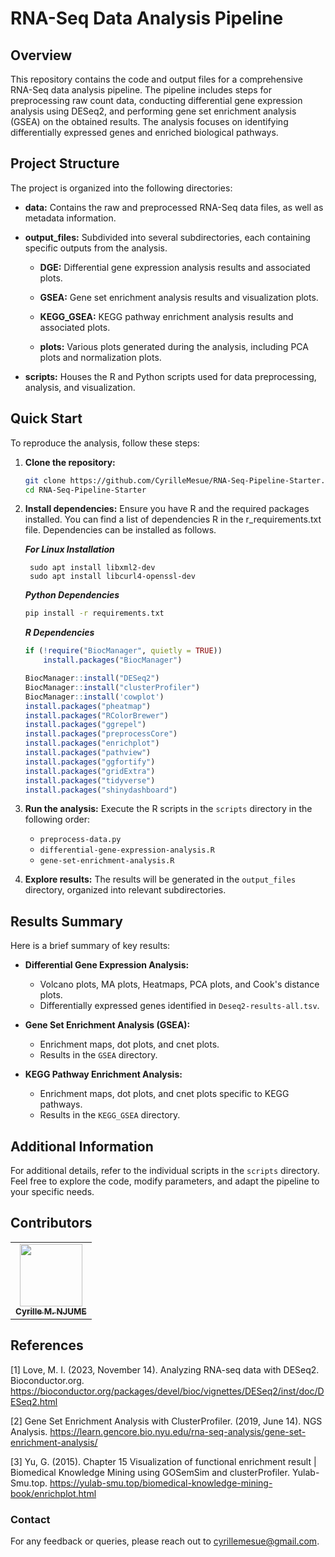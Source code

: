 # RNA-Seq Data Analysis Pipeline

## Overview

This repository contains the code and output files for a comprehensive RNA-Seq data analysis pipeline. The pipeline includes steps for preprocessing raw count data, conducting differential gene expression analysis using DESeq2, and performing gene set enrichment analysis (GSEA) on the obtained results. The analysis focuses on identifying differentially expressed genes and enriched biological pathways.

## Project Structure

The project is organized into the following directories:

- **data:** Contains the raw and preprocessed RNA-Seq data files, as well as metadata information.
  
- **output_files:** Subdivided into several subdirectories, each containing specific outputs from the analysis.

  - **DGE:** Differential gene expression analysis results and associated plots.
  
  - **GSEA:** Gene set enrichment analysis results and visualization plots.
  
  - **KEGG_GSEA:** KEGG pathway enrichment analysis results and associated plots.
  
  - **plots:** Various plots generated during the analysis, including PCA plots and normalization plots.

- **scripts:** Houses the R and Python scripts used for data preprocessing, analysis, and visualization.

## Quick Start

To reproduce the analysis, follow these steps:

1. **Clone the repository:**
   ```bash
   git clone https://github.com/CyrilleMesue/RNA-Seq-Pipeline-Starter.git
   cd RNA-Seq-Pipeline-Starter
   ```

2. **Install dependencies:**
   Ensure you have R and the required packages installed. You can find a list of dependencies R in the r_requirements.txt file. Dependencies can be installed as follows.

   _**For Linux Installation**_
     ```
      sudo apt install libxml2-dev
      sudo apt install libcurl4-openssl-dev

     ```

   _**Python Dependencies**_
      ```bash
      pip install -r requirements.txt
      ```

   _**R Dependencies**_
      ```R
      if (!require("BiocManager", quietly = TRUE))
          install.packages("BiocManager")

      BiocManager::install("DESeq2")
      BiocManager::install("clusterProfiler")
      BiocManager::install('cowplot')
      install.packages("pheatmap")
      install.packages("RColorBrewer")
      install.packages("ggrepel")
      install.packages("preprocessCore")
      install.packages("enrichplot")
      install.packages("pathview")
      install.packages("ggfortify")
      install.packages("gridExtra")
      install.packages("tidyverse")
      install.packages("shinydashboard")
      ```

3. **Run the analysis:**
   Execute the R scripts in the `scripts` directory in the following order:
   - `preprocess-data.py`
   - `differential-gene-expression-analysis.R`
   - `gene-set-enrichment-analysis.R`

4. **Explore results:**
   The results will be generated in the `output_files` directory, organized into relevant subdirectories.

## Results Summary

Here is a brief summary of key results:

- **Differential Gene Expression Analysis:**
  - Volcano plots, MA plots, Heatmaps, PCA plots, and Cook's distance plots.
  - Differentially expressed genes identified in `Deseq2-results-all.tsv`.

- **Gene Set Enrichment Analysis (GSEA):**
  - Enrichment maps, dot plots, and cnet plots.
  - Results in the `GSEA` directory.

- **KEGG Pathway Enrichment Analysis:**
  - Enrichment maps, dot plots, and cnet plots specific to KEGG pathways.
  - Results in the `KEGG_GSEA` directory.

## Additional Information

For additional details, refer to the individual scripts in the `scripts` directory. Feel free to explore the code, modify parameters, and adapt the pipeline to your specific needs.


## Contributors 

<table>
  <tr>
    <td align="center"><a href="https://github.com/CyrilleMesue"><img src="https://avatars.githubusercontent.com/CyrilleMesue" width="100px;" alt=""/><br /><sub><b>Cyrille M. NJUME</b></sub></a><br /></td>
  </tr>
</table>

## References 

[1] Love, M. I. (2023, November 14). Analyzing RNA-seq data with DESeq2. Bioconductor.org. https://bioconductor.org/packages/devel/bioc/vignettes/DESeq2/inst/doc/DESeq2.html

[2] Gene Set Enrichment Analysis with ClusterProfiler. (2019, June 14). NGS Analysis. https://learn.gencore.bio.nyu.edu/rna-seq-analysis/gene-set-enrichment-analysis/

[3] Yu, G. (2015). Chapter 15 Visualization of functional enrichment result | Biomedical Knowledge Mining using GOSemSim and clusterProfiler. Yulab-Smu.top. https://yulab-smu.top/biomedical-knowledge-mining-book/enrichplot.html


### Contact

For any feedback or queries, please reach out to [cyrillemesue@gmail.com](mailto:cyrillemesue@gmail.com).
